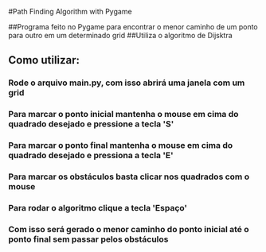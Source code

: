 #Path Finding Algorithm with Pygame

##Programa feito no Pygame para encontrar o menor caminho de um ponto para outro em um determinado grid
##Utiliza o algoritmo de Dijsktra

## Como utilizar:

### Rode o arquivo main.py, com isso abrirá uma janela com um grid
### Para marcar o ponto inicial mantenha o mouse em cima do quadrado desejado e pressione a tecla 'S'
### Para marcar o ponto final mantenha o mouse em cima do quadrado desejado e pressiona a tecla 'E'
### Para marcar os obstáculos basta clicar nos quadrados com o mouse
### Para rodar o algoritmo clique a tecla 'Espaço'
### Com isso será gerado o menor caminho do ponto inicial até o ponto final sem passar pelos obstáculos

